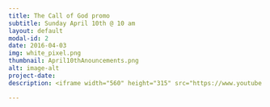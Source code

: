 ```yaml
---
title: The Call of God promo
subtitle: Sunday April 10th @ 10 am
layout: default
modal-id: 2
date: 2016-04-03
img: white_pixel.png
thumbnail: April10thAnouncements.png
alt: image-alt
project-date:
description: <iframe width="560" height="315" src="https://www.youtube.com/embed/746Ze2VP0Cw" frameborder="0" allowfullscreen></iframe>

---
```




